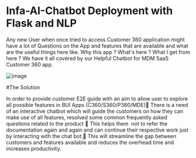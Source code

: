 # Infa-AI-Chatbot Deployment with Flask and NLP

Any new User when once tried to access Customer 360 application might have a lot of Questions on the App and features that are available and what are the useful things here like.
Why this app ?
What's here ?
What I get from here ?
We have it all covered by our Helpful Chatbot for MDM SaaS Customer 360 app.

![image](https://github.com/Shivam0705/Infa-AI-Chatbot/assets/55856632/ef458f4a-7a84-41f2-9bcf-9932bfdf1884)

#The Solution

In order to provide customer E2E guide with an aim to allow user to explore all possible features in BUI Apps (C360/S360/P360/MDE)
There is a need of an interactive chatbot which will guide the customers on how they can make use of all features, resolved some common frequently asked questions related to the product 
This helps them  not to refer the documentation again and again and can continue their respective work just by interacting with the chat bot.
This will streamline the gap between customers and features available and reduces the overhead time and increases productivity.
